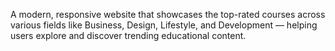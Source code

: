 A modern, responsive website that showcases the top-rated courses across various fields like Business, Design, Lifestyle, and Development — helping users explore and discover trending educational content.

